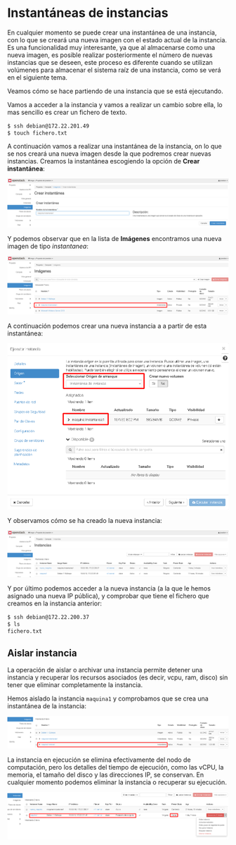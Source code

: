 # Instantáneas de instancias

En cualquier momento se puede crear una instantánea de una instancia, con lo que se creará una nueva imagen con el estado actual de la instancia. Es una funcionalidad muy interesante, ya que al almacenarse como una nueva imagen, es posible realizar posteriormente el número de nuevas instancias que se deseen, este proceso es diferente cuando se utilizan volúmenes para almacenar el sistema raíz de una instancia, como se verá en el siguiente tema.

Veamos cómo se hace partiendo de una instancia que se está ejecutando.

Vamos a acceder a la instancia y vamos a realizar un cambio sobre ella, lo mas sencillo es crear un fichero de texto.

```
$ ssh debian@172.22.201.49
$ touch fichero.txt
```
A continuación vamos a realizar una instantánea de la instancia, on lo que se nos creará una nueva imagen desde la que podremos crear nuevas instancias. Creamos la instantánea escogiendo la opción de **Crear instantánea**:

![snapshot](img/instantanea1.png)

Y podemos observar que en la lista de **Imágenes** encontramos una nueva imagen de tipo *instantanea*:

![snapshot](img/instantanea2.png)

A continuación podemos crear una nueva instancia a a partir de esta instantánea: 

![snapshot](img/instantanea3.png)

Y observamos cómo se ha creado la nueva instancia:

![snapshot](img/instantanea4.png)

Y por último podemos acceder a la nueva instancia (a la que le hemos asignado una nueva IP pública), y comprobar que tiene el fichero que creamos en la instancia anterior: 

```
$ ssh debian@172.22.200.37
$ ls
fichero.txt
```

## Aislar instancia

La operación de aislar o archivar una instancia permite detener una instancia y recuperar los recursos asociados (es decir, vcpu, ram, disco) sin tener que eliminar completamente la instancia.

Hemos aislado la instancia `maquina1` y comprobamos que se crea una instantánea de la instancia:

![snapshot](img/instantanea5.png)

La instancia en ejecución se elimina efectivamente del nodo de computación, pero los detalles del tiempo de ejecución, como las vCPU, la memoria, el tamaño del disco y las direcciones IP, se conservan. En cualquier momento podemos eliminar la instancia o recuperar su ejecución.

![snapshot](img/instantanea6.png)
